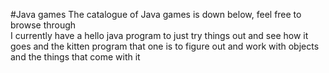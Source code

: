 #Java games
The catalogue of Java games is down below, feel free to browse through<br>
I currently have a hello java program to just try things out and see how it goes and the kitten program that one is to figure out and work with objects and the things that come with it
